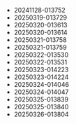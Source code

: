 * 20241128-013752
* 20250319-013729
* 20250320-013613
* 20250320-013614
* 20250321-013758
* 20250321-013759
* 20250322-013530
* 20250322-013531
* 20250323-014223
* 20250323-014224
* 20250324-014046
* 20250324-014047
* 20250325-013839
* 20250325-013840
* 20250326-013804
